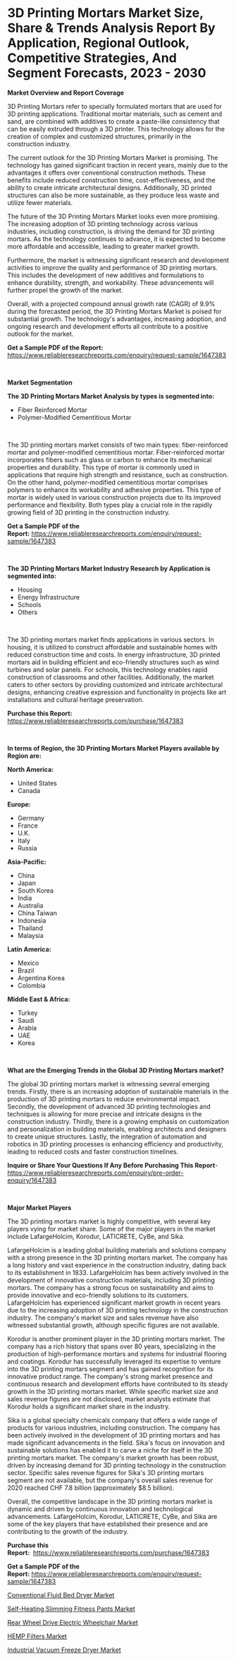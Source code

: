 <p><h1>3D Printing Mortars Market Size, Share & Trends Analysis Report By Application, Regional Outlook, Competitive Strategies, And Segment Forecasts, 2023 - 2030</h1></p><p><strong>Market Overview and Report Coverage</strong></p>
<p><p>3D Printing Mortars refer to specially formulated mortars that are used for 3D printing applications. Traditional mortar materials, such as cement and sand, are combined with additives to create a paste-like consistency that can be easily extruded through a 3D printer. This technology allows for the creation of complex and customized structures, primarily in the construction industry.</p><p>The current outlook for the 3D Printing Mortars Market is promising. The technology has gained significant traction in recent years, mainly due to the advantages it offers over conventional construction methods. These benefits include reduced construction time, cost-effectiveness, and the ability to create intricate architectural designs. Additionally, 3D printed structures can also be more sustainable, as they produce less waste and utilize fewer materials.</p><p>The future of the 3D Printing Mortars Market looks even more promising. The increasing adoption of 3D printing technology across various industries, including construction, is driving the demand for 3D printing mortars. As the technology continues to advance, it is expected to become more affordable and accessible, leading to greater market growth.</p><p>Furthermore, the market is witnessing significant research and development activities to improve the quality and performance of 3D printing mortars. This includes the development of new additives and formulations to enhance durability, strength, and workability. These advancements will further propel the growth of the market.</p><p>Overall, with a projected compound annual growth rate (CAGR) of 9.9% during the forecasted period, the 3D Printing Mortars Market is poised for substantial growth. The technology's advantages, increasing adoption, and ongoing research and development efforts all contribute to a positive outlook for the market.</p></p>
<p><strong>Get a Sample PDF of the Report:</strong> <a href="https://www.reliableresearchreports.com/enquiry/request-sample/1647383">https://www.reliableresearchreports.com/enquiry/request-sample/1647383</a></p>
<p>&nbsp;</p>
<p><strong>Market Segmentation</strong></p>
<p><strong>The 3D Printing Mortars Market Analysis by types is segmented into:</strong></p>
<p><ul><li>Fiber Reinforced Mortar</li><li>Polymer-Modified Cementitious Mortar</li></ul></p>
<p>&nbsp;</p>
<p><p>The 3D printing mortars market consists of two main types: fiber-reinforced mortar and polymer-modified cementitious mortar. Fiber-reinforced mortar incorporates fibers such as glass or carbon to enhance its mechanical properties and durability. This type of mortar is commonly used in applications that require high strength and resistance, such as construction. On the other hand, polymer-modified cementitious mortar comprises polymers to enhance its workability and adhesive properties. This type of mortar is widely used in various construction projects due to its improved performance and flexibility. Both types play a crucial role in the rapidly growing field of 3D printing in the construction industry.</p></p>
<p><strong>Get a Sample PDF of the Report:</strong>&nbsp;<a href="https://www.reliableresearchreports.com/enquiry/request-sample/1647383">https://www.reliableresearchreports.com/enquiry/request-sample/1647383</a></p>
<p>&nbsp;</p>
<p><strong>The 3D Printing Mortars Market Industry Research by Application is segmented into:</strong></p>
<p><ul><li>Housing</li><li>Energy Infrastructure</li><li>Schools</li><li>Others</li></ul></p>
<p>&nbsp;</p>
<p><p>The 3D printing mortars market finds applications in various sectors. In housing, it is utilized to construct affordable and sustainable homes with reduced construction time and costs. In energy infrastructure, 3D printed mortars aid in building efficient and eco-friendly structures such as wind turbines and solar panels. For schools, this technology enables rapid construction of classrooms and other facilities. Additionally, the market caters to other sectors by providing customized and intricate architectural designs, enhancing creative expression and functionality in projects like art installations and cultural heritage preservation.</p></p>
<p><strong>Purchase this Report:</strong>&nbsp; <a href="https://www.reliableresearchreports.com/purchase/1647383">https://www.reliableresearchreports.com/purchase/1647383</a></p>
<p>&nbsp;</p>
<p><strong>In terms of Region, the 3D Printing Mortars Market Players available by Region are:</strong></p>
<p>
    <p> <strong> North America: </strong>
        <ul>
            <li>United States</li>
            <li>Canada</li>
        </ul>
        </p> 
    <p> <strong> Europe: </strong>
        <ul>
            <li>Germany</li>
            <li>France</li>
            <li>U.K.</li>
            <li>Italy</li>
            <li>Russia</li>
        </ul>
        </p> 
    <p> <strong> Asia-Pacific: </strong>
        <ul>
            <li>China</li>
            <li>Japan</li>
            <li>South Korea</li>
            <li>India</li>
            <li>Australia</li>
            <li>China Taiwan</li>
            <li>Indonesia</li>
            <li>Thailand</li>
            <li>Malaysia</li>
        </ul>
        </p> 
    <p> <strong> Latin America: </strong>
        <ul>
            <li>Mexico</li>
            <li>Brazil</li>
            <li>Argentina Korea</li>
            <li>Colombia</li>
        </ul>
        </p> 
    <p> <strong> Middle East & Africa: </strong>
        <ul>
            <li>Turkey</li>
            <li>Saudi</li>
            <li>Arabia</li>
            <li>UAE</li>
            <li>Korea</li>
        </ul>
    </p>
    </p>
<p>&nbsp;</p>
<p><strong>What are the Emerging Trends in the Global 3D Printing Mortars market?</strong></p>
<p><p>The global 3D printing mortars market is witnessing several emerging trends. Firstly, there is an increasing adoption of sustainable materials in the production of 3D printing mortars to reduce environmental impact. Secondly, the development of advanced 3D printing technologies and techniques is allowing for more precise and intricate designs in the construction industry. Thirdly, there is a growing emphasis on customization and personalization in building materials, enabling architects and designers to create unique structures. Lastly, the integration of automation and robotics in 3D printing processes is enhancing efficiency and productivity, leading to reduced costs and faster construction timelines.</p></p>
<p><strong>Inquire or Share Your Questions If Any Before Purchasing This Report</strong>- <a href="https://www.reliableresearchreports.com/enquiry/pre-order-enquiry/1647383">https://www.reliableresearchreports.com/enquiry/pre-order-enquiry/1647383</a></p>
<p>&nbsp;</p>
<p><strong>Major Market Players</strong></p>
<p><p>The 3D printing mortars market is highly competitive, with several key players vying for market share. Some of the major players in the market include LafargeHolcim, Korodur, LATICRETE, CyBe, and Sika. </p><p>LafargeHolcim is a leading global building materials and solutions company with a strong presence in the 3D printing mortars market. The company has a long history and vast experience in the construction industry, dating back to its establishment in 1833. LafargeHolcim has been actively involved in the development of innovative construction materials, including 3D printing mortars. The company has a strong focus on sustainability and aims to provide innovative and eco-friendly solutions to its customers. LafargeHolcim has experienced significant market growth in recent years due to the increasing adoption of 3D printing technology in the construction industry. The company's market size and sales revenue have also witnessed substantial growth, although specific figures are not available.</p><p>Korodur is another prominent player in the 3D printing mortars market. The company has a rich history that spans over 80 years, specializing in the production of high-performance mortars and systems for industrial flooring and coatings. Korodur has successfully leveraged its expertise to venture into the 3D printing mortars segment and has gained recognition for its innovative product range. The company's strong market presence and continuous research and development efforts have contributed to its steady growth in the 3D printing mortars market. While specific market size and sales revenue figures are not disclosed, market analysts estimate that Korodur holds a significant market share in the industry.</p><p>Sika is a global specialty chemicals company that offers a wide range of products for various industries, including construction. The company has been actively involved in the development of 3D printing mortars and has made significant advancements in the field. Sika's focus on innovation and sustainable solutions has enabled it to carve a niche for itself in the 3D printing mortars market. The company's market growth has been robust, driven by increasing demand for 3D printing technology in the construction sector. Specific sales revenue figures for Sika's 3D printing mortars segment are not available, but the company's overall sales revenue for 2020 reached CHF 7.8 billion (approximately $8.5 billion).</p><p>Overall, the competitive landscape in the 3D printing mortars market is dynamic and driven by continuous innovation and technological advancements. LafargeHolcim, Korodur, LATICRETE, CyBe, and Sika are some of the key players that have established their presence and are contributing to the growth of the industry.</p></p>
<p><strong>Purchase this Report:</strong>&nbsp;&nbsp;<a href="https://www.reliableresearchreports.com/purchase/1647383">https://www.reliableresearchreports.com/purchase/1647383</a></p>
<p></p>
<p><strong>Get a Sample PDF of the Report:</strong>&nbsp;<a href="https://www.reliableresearchreports.com/enquiry/request-sample/1647383">https://www.reliableresearchreports.com/enquiry/request-sample/1647383</a></p>
<p><p><a href="https://github.com/lilstefpacute/Market-Research-Report-List-1/blob/main/conventional-fluid-bed-dryer-market.md">Conventional Fluid Bed Dryer Market</a></p><p><a href="https://www.linkedin.com/pulse/self-heating-slimming-fitness-pants-market-size-share-global-v468e/">Self-Heating Slimming Fitness Pants Market</a></p><p><a href="https://www.linkedin.com/pulse/rear-wheel-drive-electric-wheelchair-market-insights-players-yb5qe/">Rear Wheel Drive Electric Wheelchair Market</a></p><p><a href="https://medium.com/@half.skull.am/hemp-filters-market-size-and-market-trends-complete-industry-overview-2023-to-2030-c59583db95d0">HEMP Filters Market</a></p><p><a href="https://github.com/rexevange/Market-Research-Report-List-1/blob/main/industrial-vacuum-freeze-dryer-market.md">Industrial Vacuum Freeze Dryer Market</a></p></p>